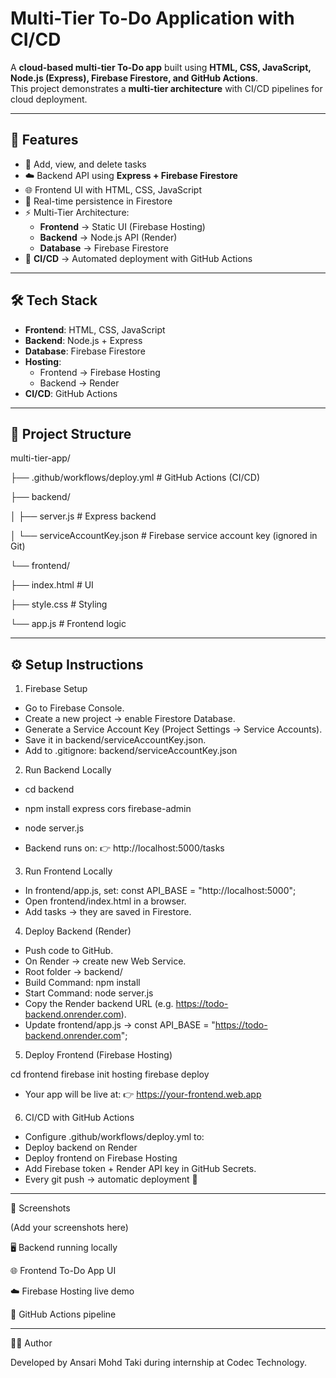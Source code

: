 # Multi-Tier To-Do Application with CI/CD  

A **cloud-based multi-tier To-Do app** built using **HTML, CSS, JavaScript, Node.js (Express), Firebase Firestore, and GitHub Actions**.  
This project demonstrates a **multi-tier architecture** with CI/CD pipelines for cloud deployment.  

---

## 🚀 Features  
- 📝 Add, view, and delete tasks  
- ☁️ Backend API using **Express + Firebase Firestore**  
- 🌐 Frontend UI with HTML, CSS, JavaScript  
- 🔄 Real-time persistence in Firestore  
- ⚡ Multi-Tier Architecture:  
  - **Frontend** → Static UI (Firebase Hosting)  
  - **Backend** → Node.js API (Render)  
  - **Database** → Firebase Firestore  
- 🤖 **CI/CD** → Automated deployment with GitHub Actions  

---

## 🛠️ Tech Stack  
- **Frontend**: HTML, CSS, JavaScript  
- **Backend**: Node.js + Express  
- **Database**: Firebase Firestore  
- **Hosting**:  
  - Frontend → Firebase Hosting  
  - Backend → Render  
- **CI/CD**: GitHub Actions  

---

## 📂 Project Structure

multi-tier-app/

├── .github/workflows/deploy.yml # GitHub Actions (CI/CD)

├── backend/

│ ├── server.js # Express backend

│ └── serviceAccountKey.json # Firebase service account key (ignored in Git)

└── frontend/

├── index.html # UI

├── style.css # Styling

└── app.js # Frontend logic

---

## ⚙️ Setup Instructions  

1. Firebase Setup
 - Go to Firebase Console.
 - Create a new project → enable Firestore Database.
 - Generate a Service Account Key (Project Settings → Service Accounts).
 - Save it in backend/serviceAccountKey.json.
 - Add to .gitignore: backend/serviceAccountKey.json

2. Run Backend Locally

- cd backend
- npm install express cors firebase-admin
- node server.js

- Backend runs on:
👉 http://localhost:5000/tasks

3. Run Frontend Locally

- In frontend/app.js, set: const API_BASE = "http://localhost:5000";
- Open frontend/index.html in a browser.
- Add tasks → they are saved in Firestore.

4. Deploy Backend (Render)

- Push code to GitHub.
- On Render
 → create new Web Service.
- Root folder → backend/
- Build Command: npm install
- Start Command: node server.js
- Copy the Render backend URL (e.g. https://todo-backend.onrender.com).
- Update frontend/app.js → const API_BASE = "https://todo-backend.onrender.com";

5. Deploy Frontend (Firebase Hosting)

cd frontend
firebase init hosting
firebase deploy

- Your app will be live at:
👉 https://your-frontend.web.app

6. CI/CD with GitHub Actions

- Configure .github/workflows/deploy.yml to:
- Deploy backend on Render
- Deploy frontend on Firebase Hosting
- Add Firebase token + Render API key in GitHub Secrets.
- Every git push → automatic deployment 🎉

---

📸 Screenshots

(Add your screenshots here)

🖥️ Backend running locally

🌐 Frontend To-Do App UI

☁️ Firebase Hosting live demo

🔄 GitHub Actions pipeline

---

👨‍💻 Author

Developed by Ansari Mohd Taki during internship at Codec Technology.
